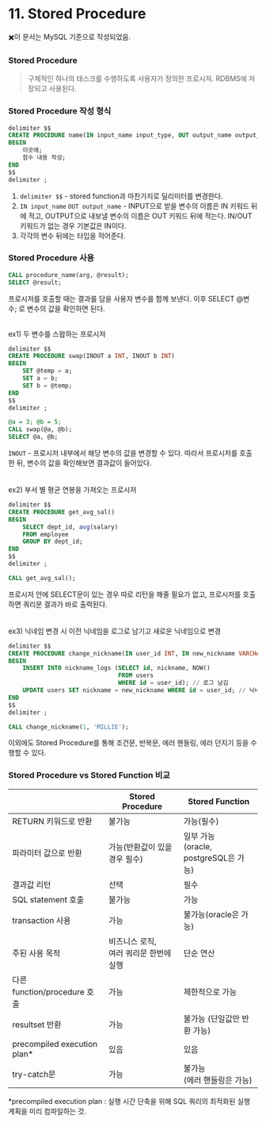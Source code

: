 # 11. Stored Procedure
✖️이 문서는 MySQL 기준으로 작성되었음.

### Stored Procedure

> 구체적인 하나의 태스크를 수행하도록 사용자가 정의한 프로시저. RDBMS에 저장되고 사용된다.
> 

### Stored Procedure 작성 형식

```sql
delimiter $$
CREATE PROCEDURE name(IN input_name input_type, OUT output_name output_type)
BEGIN
    이곳에;
    함수 내용 작성;
END
$$
delimiter ;
```

1. `delimiter $$` - stored function과 마찬가지로 딜리미터를 변경한다.
2. `IN input_name` `OUT output_name` - INPUT으로 받을 변수의 이름은 IN 키워드 뒤에 적고, OUTPUT으로 내보낼 변수의 이름은 OUT 키워드 뒤에 적는다. IN/OUT 키워드가 없는 경우 기본값은 IN이다.
3. 각각의 변수 뒤에는 타입을 적어준다.

### Stored Procedure 사용

```sql
CALL procedure_name(arg, @result);
SELECT @result;
```

프로시저를 호출할 때는 결과를 담을 사용자 변수를 함께 보낸다. 이후 SELECT @변수; 로 변수의 값을 확인하면 된다. 
<br><br>

ex1) 두 변수를 스왑하는 프로시저

```sql
delimiter $$
CREATE PROCEDURE swap(INOUT a INT, INOUT b INT)
BEGIN
    SET @temp = a;
    SET a = b;
    SET b = @temp;
END
$$
delimiter ;
```

```sql
@a = 3; @b = 5;
CALL swap(@a, @b);
SELECT @a, @b;
```

`INOUT` - 프로시저 내부에서 해당 변수의 값을 변경할 수 있다. 따라서 프로시저를 호출한 뒤, 변수의 값을 확인해보면 결과값이 들어있다.
<br><br><br>
ex2) 부서 별 평균 연봉을 가져오는 프로시저

```sql
delimiter $$
CREATE PROCEDURE get_avg_sal()
BEGIN
    SELECT dept_id, avg(salary)
    FROM employee
    GROUP BY dept_id;
END
$$
delimiter ;
```

```sql
CALL get_avg_sal();
```

프로시저 안에 SELECT문이 있는 경우 따로 리턴을 해줄 필요가 없고, 프로시저를 호출하면 쿼리문 결과가 바로 출력된다.
<br><br><br>
ex3) 닉네임 변경 시 이전 닉네임을 로그로 남기고 새로운 닉네임으로 변경

```sql
delimiter $$
CREATE PROCEDURE change_nickname(IN user_id INT, IN new_nickname VARCHAR(30))
BEGIN
    INSERT INTO nickname_logs (SELECT id, nickname, NOW()
                               FROM users
                               WHERE id = user_id); // 로그 남김
    UPDATE users SET nickname = new_nickname WHERE id = user_id; // 닉네임 변경
END
$$
delimiter ;
```

```sql
CALL change_nickname(1, 'MILLIE');
```

이외에도 Stored Procedure를 통해 조건문, 반복문, 에러 핸들링, 에러 던지기 등을 수행할 수 있다.

### Stored Procedure vs Stored Function 비교

|  | Stored Procedure  | Stored Function |
| --- | --- | --- |
| RETURN 키워드로 반환 | 불가능 | 가능(필수) |
| 파라미터 값으로 반환 | 가능(반환값이 있을 경우 필수) | 일부 가능<br>(oracle, postgreSQL은 가능) |
| 결과값 리턴 | 선택 | 필수 |
| SQL statement 호출 | 불가능 | 가능 |
| transaction 사용 | 가능 | 불가능(oracle은 가능) |
| 주된 사용 목적 | 비즈니스 로직, <br>여러 쿼리문 한번에 실행 | 단순 연산 |
| 다른 function/procedure 호출 | 가능 | 제한적으로 가능 |
| resultset 반환 | 가능 | 불가능 (단일값만 반환 가능) |
| precompiled execution plan* | 있음 | 있음 |
| try-catch문  | 가능 | 불가능 <br>(에러 핸들링은 가능) |

*precompiled execution plan : 실행 시간 단축을 위해 SQL 쿼리의 최적화된 실행 계획을 미리 컴파일하는 것.
